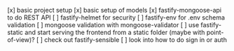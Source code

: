 [x] basic project setup
[x] basic setup of models
[x] fastify-mongoose-api to do REST API
[ ] fastify-helmet for security
[ ] fastify-env for .env schema validation
[ ] mongoose validation with mongoose-validator
[ ] use fastify-static and start serving the frontend from a static folder (maybe with point-of-view)? 
[ ] check out fastify-sensible
[ ] look into how to do sign in or auth

